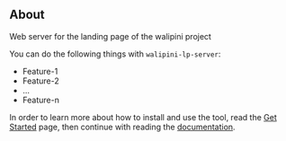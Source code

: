 ## About

Web server for the landing page of the walipini project

You can do the following things with `walipini-lp-server`:

- Feature-1
- Feature-2
- ...
- Feature-n

In order to learn more about how to install and use the tool, read the [Get Started](getStarted.html) page, then continue with reading the [documentation](documentation.html).
